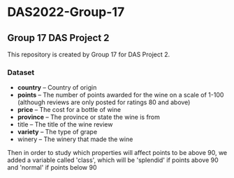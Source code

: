 # DAS2022-Group-17

## Group 17 DAS Project 2

This repository is created by Group 17 for DAS Project 2.

### Dataset

- **country** – Country of origin
- **points** – The number of points awarded for the wine on a scale of 1-100 (although reviews
are only posted for ratings 80 and above)
- **price** – The cost for a bottle of wine
- **province** – The province or state the wine is from
- title – The title of the wine review
- **variety** – The type of grape
- winery – The winery that made the wine

Then in order to study which properties will affect points to be above 90, we added a variable called 'class', which will be 'splendid' if points above 90 and 'normal' if points below 90
